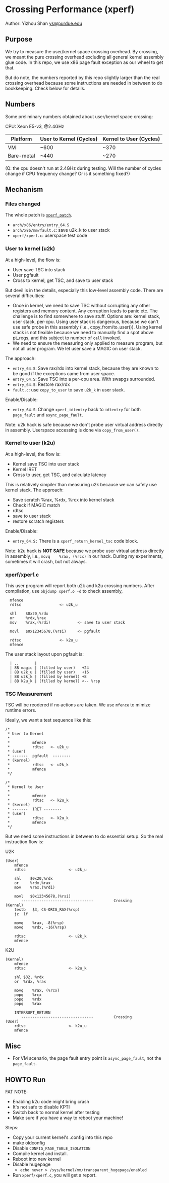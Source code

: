 # Crossing Performance (xperf)

Author: Yizhou Shan <ys@purdue.edu>

## Purpose

We try to measure the user/kernel space crossing overhead.
By crossing, we meant the pure crossing overhead excluding all general
kernel assembly glue code.
In this repo, we use x86 page fault exception as our wheel to get that.

But do note, the numbers reported by this repo slightly larger than the
real crossing overhead because some instructions are needed in between
to do bookkeeping. Check below for details.

## Numbers

Some preliminary numbers obtained about user/kernel space crossing:

CPU: Xeon E5-v3, @2.4GHz

|Platform| User to Kernel (Cycles)| Kernel to User (Cycles)|
|---| ---|---|
| VM| ~600 | ~370 |
|Bare-metal| ~440| ~270|

(Q: the cpu doesn't run at 2.4GHz during testing. Will the number of cycles change if CPU frequency change? Or is it something fixed?)


## Mechanism

### Files changed

The whole patch is [`xperf_patch`](https://github.com/lastweek/linux-xperf-4.19.44/blob/master/xperf_patch).

- `arch/x86/entry/entry_64.S`
- `arch/x86/mm/fault.c`: save u2k_k to user stack
- `xperf/xperf.c`: userspace test code

### User to kernel (u2k)

At a high-level, the flow is:
  - User save TSC into stack
  - User pgfault
  - Cross to kernel, get TSC, and save to user stack

But devil is in the details, especially this low-level assembly code.
There are several difficulties:
  - Once in kernel, we need to save TSC without corrupting any other
	  registers and memory content. Any corruption leads to panic etc.
	  The challenge is to find somewhere to save stuff.
	  Options are: kernel stack, user stack, per-cpu. Using user stack
	  is dangerous, because we can't use safe probe in this assembly (i.e., copy_from/to_user()).
	  Using kernel stack is not flexible because we need to manually
	  find a spot above pt_regs, and this subject to number of `call` invoked.
  - We need to ensure the measuring only applied to measure program,
	  but not all user program. We let user save a MAGIC on user stack.

The approach:
  - `entry_64.S`: Save rax/rdx into kernel stack, because they are known to be good
	  if the exceptions came from user space.
  - `entry_64.S`: Save TSC into a per-cpu area. With swapgs surrounded.
  - `entry_64.S`: Restore rax/rdx
  - `fault.c`: use `copy_to_user` to save `u2k_k` in user stack.

Enable/Disable:
  - `entry_64.S`: Change `xperf_idtentry` back to `idtentry` for both `page_fault` and `async_page_fault`.

Note: u2k hack is safe because we don't probe user virtual address directly in assembly.
Userspace accessing is done via `copy_from_user()`.

### Kernel to user (k2u)

At a high-level, the flow is:
  - Kernel save TSC into user stack
  - Kernel IRET
  - Cross to user, get TSC, and calculate latency

This is relatively simpiler than measuring u2k because we can safely use kernel stack.
The approach:
  - Save scratch %rax, %rdx, %rcx into kernel stack
  - Check if MAGIC match
  - rdtsc
  - save to user stack
  - restore scratch registers

Enable/Disable:
  - `entry_64.S:` There is a `xperf_return_kernel_tsc` code block.

Note: k2u hack is __NOT SAFE__ because we probe user virtual address directly in assembly,
i.e., `movq    %rax, (%rcx)` in our hack. During my experiments, sometimes it will crash,
but not always.

### xperf/xperf.c

This user program will report both u2k and k2u crossing numbers.
After compilation, use `objdump xperf.o -d` to check assembly,
```
  mfence 
  rdtsc  				<- u2k_u

  shl    $0x20,%rdx
  or     %rdx,%rax
  mov    %rax,(%rdi)			<- save to user stack

  movl   $0x12345678,(%rsi)		<- pgfault

  rdtsc  				<- k2u_u
  mfence 
```

The user stack layout upon pgfault is:
```
  | ..       |
  | 8B magic | (filled by user)   +24
  | 8B u2k_u | (filled by user)   +16
  | 8B u2k_k | (filled by kernel) +8
  | 8B k2u_k | (filled by kernel) <-- %rsp
```

### TSC Measurement

TSC will be reodered if no actions are taken. We use `mfence` to mimize runtime errors.

Ideally, we want a test sequence like this:
```
/*
 * User to Kernel 
 *
 *          mfence
 *          rdtsc	<- u2k_u
 * (user)
 * -------  pgfault  --------
 * (kernel)
 *          rdtsc	<- u2k_k
 *          mfence
 */

/*
 * Kernel to User
 *
 *          mfence
 *          rdtsc	<- k2u_k
 * (kernel)
 * -------  IRET --------
 * (user)
 *          rdtsc	<- k2u_k
 *          mfence
 */
```

But we need some instructions in between to do essential setup.
So the real instruction flow is:

U2K
```
(User)
	mfence 
	rdtsc  					<- u2k_u

	shl    $0x20,%rdx
	or     %rdx,%rax
	mov    %rax,(%rdi)

	movl   $0x12345678,(%rsi)
       --------------------------------         Crossing
(Kernel)
	testb	$3, CS-ORIG_RAX(%rsp)
	jz	1f

	movq	%rax, -8(%rsp)
	movq	%rdx, -16(%rsp)

	rdtsc					<- u2k_k
	mfence
```

K2U
```
(Kernel)
	mfence
	rdtsc					<- k2u_k

	shl	$32, %rdx
	or	%rdx, %rax

	movq	%rax, (%rcx)
	popq	%rcx
	popq	%rdx
	popq	%rax

	INTERRUPT_RETURN
       --------------------------------         Crossing
(User)
	rdtsc					<- k2u_u
	mfence
```

## Misc

- For VM scenario, the page fault entry point is `async_page_fault`, not the `page_fault`.

## HOWTO Run

FAT NOTE:
- Enabling k2u code might bring crash
- It's not safe to disable KPTI
- Switch back to normal kernel after testing
- Make sure if you have a way to reboot your machine!

Steps:
- Copy your current kernel's .config into this repo
- make oldconfig
- Disable `CONFIG_PAGE_TABLE_ISOLATION`
- Compile kernel and install.
- Reboot into new kernel
- Disable hugepage
  - `echo never > /sys/kernel/mm/transparent_hugepage/enabled`
- Run `xperf/xperf.c`, you will get a report.
